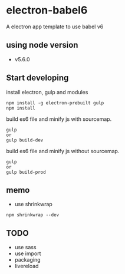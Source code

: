 # electron-babel6
A electron app template to use babel v6

## using node version
- v5.6.0

## Start developing
install electron, gulp and modules

```
npm install -g electron-prebuilt gulp
npm install
```

build es6 file and minify js with sourcemap.
```
gulp
or
gulp build-dev
```

build es6 file and minify js without sourcemap.
```
gulp
or
gulp build-prod
```

## memo
- use shrinkwrap
```
npm shrinkwrap --dev
```

## TODO
- use sass
- use import
- packaging
- livereload
